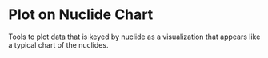 # Plot on Nuclide Chart

Tools to plot data that is keyed by nuclide as a visualization that 
appears like a typical chart of the nuclides.
